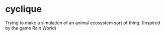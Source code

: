# cyclique

Trying to make a simulation of an animal ecosystem sort of thing. (Inspired by the game Rain World)
